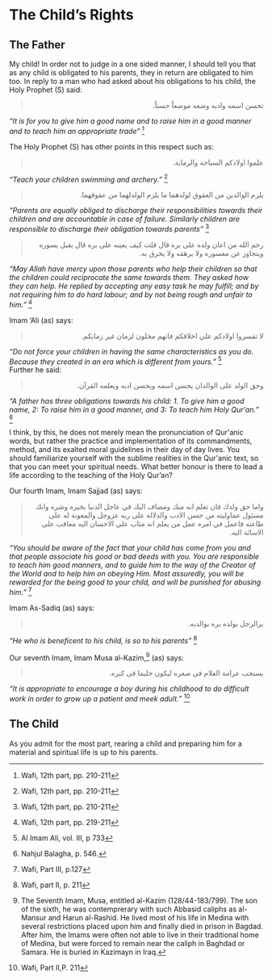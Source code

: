 The Child’s Rights
==================

The Father
----------

My child! In order not to judge in a one sided manner, I should tell you
that as any child is obligated to his parents, they in return are
obligated to him too. In reply to a man who had asked about his
obligations to his child, the Holy Prophet (S) said:

<blockquote dir="rtl">
  <p>
تحسن اسمه وادبه وضعه موضعاً حسناً.
  </p>
</blockquote>

*“It is for you to give him a good name and to raise him in a good
manner and to teach him an appropriate trade”* [^1]

The Holy Prophet (S) has other points in this respect such as:

<blockquote dir="rtl">
  <p>
علموا اولادكم السباحة والرماية.
  </p>
</blockquote>

*“Teach your children swimming and archery.”* [^2]

<blockquote dir="rtl">
  <p>
يلزم الوالدين من العقوق لولدهما ما يلزم الولدلهما من عقوقهما.
  </p>
</blockquote>

*“Parents are equally obliged to discharge their responsibilities
towards their children and are accountable in case of failure. Similarly
children are responsible to discharge their obligation towards parents”*
[^3]

<blockquote dir="rtl">
  <p>
رحم الله من اعان ولده على بره قال قلت كيف يعينه على بره قال يقبل يسوره
ويتجاوز عن معسوره ولا يرهقه ولا يخرق به.
  </p>
</blockquote>

*“May Allah have mercy upon those parents who help their children so
that the children could reciprocate the same towards them. They asked
how they can help. He replied by accepting any easy task he may fulfill;
and by not requiring him to do hard* *labour; and by not being rough and
unfair to him.”* [^4]

Imam ‘Ali (as) says:

<blockquote dir="rtl">
  <p>
لا تقسروا اولادكم علي اخلاقكم فانهم مخلون لزمان غير زمانكم.
  </p>
</blockquote>

*“Do not force your children in having the same characteristics as you
do. Because they created in an era which is different from yours.”*
[^5]  
 Further he said:

<blockquote dir="rtl">
  <p>
وحق الولد على الوالدان يحسن اسمه ويحسن ادبه ويعلمه القرآن.
  </p>
</blockquote>

*“A father has three obligations towards his child: 1. To give him a
good name, 2: To raise him in a good manner, and 3: To teach him Holy
Qur'an.”* [^6]

I think, by this, he does not merely mean the pronunciation of Qur'anic
words, but rather the practice and implementation of its commandments,
method, and its exalted moral guidelines in their day of day lives. You
should familiarize yourself with the sublime realities in the Qur'anic
text, so that you can meet your spiritual needs. What better honour is
there to lead a life according to the teaching of the Holy Qur’an?

Our fourth Imam, Imam Sajjad (as) says:

<blockquote dir="rtl">
  <p>
واما حق ولدك فان تعلم انه منك ومضاف اليك في عاجل الدنيا بخيره وشره
وانك مسئول عماوليته من حسن الادب والدلالة على ربه عزوجل والمعونة له
على طاعته فاعمل في امره عمل من يعلم انه مثاب على الاحسان اليه معاقب
على الاسائة اليه.
  </p>
</blockquote>

*“You should be aware of the fact that your child* *has come from you
and that people associate his good or bad deeds with you. You are
responsible to teach him good manners,* *and to guide him to the way of
the Creator of the World and to help him on obeying Him. Most assuredly,
you will be rewarded for the being good to your child, and will be
punished for abusing him.”* [^7]

Imam As-Sadiq (as) says:

<blockquote dir="rtl">
  <p>
برالرجل بولده بره بوالديه.
  </p>
</blockquote>

*“He who is* *beneficent* *to his child, is so to his parents”* [^8]

Our seventh Imam, Imam Musa al-Kazim,[^9] (as) says:

<blockquote dir="rtl">
  <p>
يستحب عرامة الغلام فى صغره ليكون حليما فى كبره.
  </p>
</blockquote>

*“It is appropriate to encourage a boy during his childhood to do
difficult work in order to grow up a patient and meek adult.”* [^10]

The Child
---------

As you admit for the most part, rearing a child and preparing him for a
material and spiritual life is up to his parents.

[^1]: Wafi, 12th part, pp. 210-211

[^2]: Wafi, 12th part, pp. 210-211

[^3]: Wafi, 12th part, pp. 210-211

[^4]: Wafi, 12th part, pp. 219-211

[^5]: Al Imam Ali, vol. III, p 733

[^6]: Nahjul Balagha, p. 546.

[^7]: Wafi, Part III, p.127

[^8]: Wafi, part II, p. 211

[^9]: The Seventh Imam, Musa, entitled al-Kazim (128/44-183/799). The
son of the sixth, he was contemprerary with such Abbasid caliphs as
al-Mansur and Harun al-Rashid. He lived most of his life in Medina with
several restrictions placed upon him and finally died in prison in
Bagdad. After him, the Imams were often not able to live in their
traditional home of Medina, but were forced to remain near the caliph in
Baghdad or Samara. He is buried in Kazimayn in Iraq.

[^10]: Wafi, Part II,P. 211


